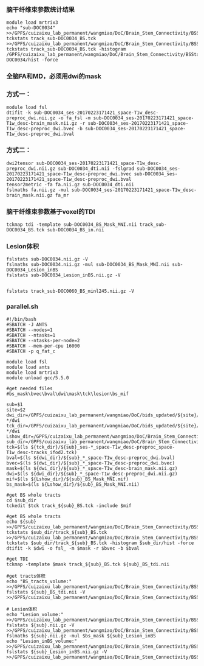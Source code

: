 ### 脑干纤维束参数统计结果
    module load mrtrix3
    echo "sub-DOC0034" >>/GPFS/cuizaixu_lab_permanent/wangmiao/DoC/Brain_Stem_Connectivity/BSStats/tckedit.txt
    tckstats track_sub-DOC0034_BS.tck >>/GPFS/cuizaixu_lab_permanent/wangmiao/DoC/Brain_Stem_Connectivity/BSStats/tckedit.txt
    tckstats track_sub-DOC0034_BS.tck -histogram /GPFS/cuizaixu_lab_permanent/wangmiao/DoC/Brain_Stem_Connectivity/BSStats/sub-DOC0034/hist -force

### 全脑FA和MD，必须用dwi的mask
### 方式一：
    module load fsl
    dtifit -k sub-DOC0034_ses-20170223171421_space-T1w_desc-preproc_dwi.nii.gz -o fa_fsl -m sub-DOC0034_ses-20170223171421_space-T1w_desc-brain_mask.nii.gz -r sub-DOC0034_ses-20170223171421_space-T1w_desc-preproc_dwi.bvec -b sub-DOC0034_ses-20170223171421_space-T1w_desc-preproc_dwi.bval
### 方式二：
    dwi2tensor sub-DOC0034_ses-20170223171421_space-T1w_desc-preproc_dwi.nii.gz sub-DOC0034_dti.nii -fslgrad sub-DOC0034_ses-20170223171421_space-T1w_desc-preproc_dwi.bvec sub-DOC0034_ses-20170223171421_space-T1w_desc-preproc_dwi.bval
    tensor2metric -fa fa.nii.gz sub-DOC0034_dti.nii
    fslmaths fa.nii.gz -mul sub-DOC0034_ses-20170223171421_space-T1w_desc-brain_mask.nii.gz fa_mr

### 脑干纤维束参数基于voxel的TDI
    tckmap tdi -template sub-DOC0034_BS_Mask_MNI.nii track_sub-DOC0034_BS.tck sub-DOC0034_BS_in.nii

### Lesion体积
    fslstats sub-DOC0034.nii.gz -V
    fslmaths sub-DOC0034.nii.gz -mul sub-DOC0034_BS_Mask_MNI.nii sub-DOC0034_Lesion_inBS
    fslstats sub-DOC0034_Lesion_inBS.nii.gz -V
    
    
    fslstats track_sub-DOC0060_BS_minl245.nii.gz -V

### parallel.sh
    #!/bin/bash
    #SBATCH -J ANTS
    #SBATCH --nodes=1
    #SBATCH --ntasks=1
    #SBATCH --ntasks-per-node=2
    #SBATCH --mem-per-cpu 16000
    #SBATCH -p q_fat_c

    module load fsl
    module load ants
    module load mrtrix3
    module unload gcc/5.5.0

    #get needed files
    #bs_mask\bvec\bval\dwi\mask\tck\lesion\bs_mif

    sub=$1   
    site=$2
    dwi_dir=/GPFS/cuizaixu_lab_permanent/wangmiao/DoC/bids_updated/${site}/derivatives/qsiprep/${sub}/qsiprep/${sub}/ses-*/dwi
    tck_dir=/GPFS/cuizaixu_lab_permanent/wangmiao/DoC/bids_updated/${site}/derivatives/qsiprep/${sub}/qsirecon/${sub}/ses-*/dwi
    Lshow_dir=/GPFS/cuizaixu_lab_permanent/wangmiao/DoC/Brain_Stem_Connectivity/LesionShow/${sub}_*
    sub_dir=/GPFS/cuizaixu_lab_permanent/wangmiao/DoC/Brain_Stem_Connectivity/BSStats/${sub}
    tck=$(ls ${tck_dir}/${sub}_ses-*_space-T1w_desc-preproc_space-T1w_desc-tracks_ifod2.tck)
    bval=$(ls ${dwi_dir}/${sub}_*_space-T1w_desc-preproc_dwi.bval)
    bvec=$(ls ${dwi_dir}/${sub}_*_space-T1w_desc-preproc_dwi.bvec)
    mask=$(ls ${dwi_dir}/${sub}_*_space-T1w_desc-brain_mask.nii.gz)
    dwi=$(ls ${dwi_dir}/${sub}_*_space-T1w_desc-preproc_dwi.nii.gz)
    mif=$(ls ${Lshow_dir}/${sub}_BS_Mask_MNI.mif)
    bs_mask=$(ls ${Lshow_dir}/${sub}_BS_Mask_MNI.nii)
    
    #get BS whole tracts
    cd $sub_dir
    tckedit $tck track_${sub}_BS.tck -include $mif

    #get BS whole tracts
    echo ${sub} >>/GPFS/cuizaixu_lab_permanent/wangmiao/DoC/Brain_Stem_Connectivity/BSStats/metrics.txt
    tckstats $sub_dir/track_${sub}_BS.tck >>/GPFS/cuizaixu_lab_permanent/wangmiao/DoC/Brain_Stem_Connectivity/BSStats/metrics.txt
    tckstats $sub_dir/track_${sub}_BS.tck -histogram $sub_dir/hist -force
    dtifit -k $dwi -o fsl_ -m $mask -r $bvec -b $bval

    #get TDI
    tckmap -template $mask track_${sub}_BS.tck ${sub}_BS_tdi.nii

    #get tracts体积
    echo "BS_tracts_volume:" >>/GPFS/cuizaixu_lab_permanent/wangmiao/DoC/Brain_Stem_Connectivity/BSStats/metrics.txt
    fslstats ${sub}_BS_tdi.nii -V >>/GPFS/cuizaixu_lab_permanent/wangmiao/DoC/Brain_Stem_Connectivity/BSStats/metrics.txt

    # Lesion体积
    echo "Lesion_volume:" >>/GPFS/cuizaixu_lab_permanent/wangmiao/DoC/Brain_Stem_Connectivity/BSStats/metrics.txt
    fslstats ${sub}.nii.gz -V >>/GPFS/cuizaixu_lab_permanent/wangmiao/DoC/Brain_Stem_Connectivity/BSStats/metrics.txt
    fslmaths ${sub}.nii.gz -mul $bs_mask ${sub}_Lesion_inBS
    echo "Lesion_inBS_volume:" >>/GPFS/cuizaixu_lab_permanent/wangmiao/DoC/Brain_Stem_Connectivity/BSStats/metrics.txt
    fslstats ${sub}_Lesion_inBS.nii.gz -V >>/GPFS/cuizaixu_lab_permanent/wangmiao/DoC/Brain_Stem_Connectivity/BSStats/metrics.txt
    
    
    
